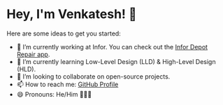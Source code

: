 # Hey, I'm Venkatesh! 👋

Here are some ideas to get you started:

- 🔭 I’m currently working at Infor. You can check out the [Infor Depot Repair app](https://play.google.com/store/apps/details?id=com.infor.ln.depotrepair).
- 🌱 I’m currently learning Low-Level Design (LLD) & High-Level Design (HLD).
- 👯 I’m looking to collaborate on open-source projects.
- 📫 How to reach me: [GitHub Profile](https://github.com/GadiVenkatesh)
- 😄 Pronouns: He/Him 🙍🏻‍♂️
